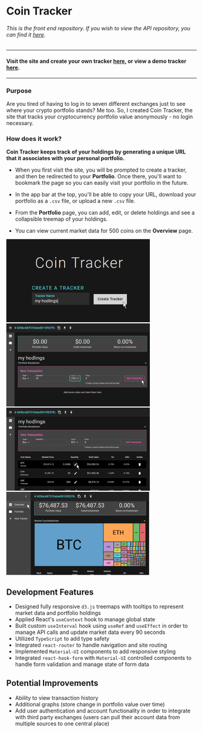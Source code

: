 # Coin Tracker
###### *This is the front end repository. If you wish to view the API repository, you can find it [here](https://github.com/alicenstar/coin-tracker-3-api).*
***
#### Visit the site and create your own tracker [here](https://www.cointracker.me/), or view a demo tracker [here](https://www.cointracker.me/6046ee08e4fabe00153867e5).
***
### Purpose
Are you tired of having to log in to seven different exchanges just to see where your crypto portfolio stands? Me too. So, I created Coin Tracker, the site that tracks your cryptocurrency portfolio value anonymously - no login necessary.

### How does it work?
**Coin Tracker keeps track of your holdings by generating a unique URL that it associates with your personal portfolio.**

- When you first visit the site, you will be prompted to create a tracker, and then be redirected to your **Portfolio**. Once there, you'll want to bookmark the page so you can easily visit your portfolio in the future.

- In the app bar at the top, you'll be able to copy your URL, download your portfolio as a `.csv` file, or upload a new `.csv` file.

- From the **Portfolio** page, you can add, edit, or delete holdings and see a collapsible treemap of your holdings.

- You can view current market data for 500 coins on the **Overview** page.

![Coin Tracker landing page](./images/landing.png "Create a tracker") ![Coin Tracker add a holding](./images/addholding.png "Add a holding")
![Coin Tracker portfolio page](./images/portfolio.png "Your portfolio") ![Coin Tracker market overview](./images/marketoverview.png "Overview page")

## Development Features
- Designed fully responsive `d3.js` treemaps with tooltips to represent market data and portfolio holdings
- Applied React's `useContext` hook to manage global state
- Built custom `useInterval` hook using `useRef` and `useEffect` in order to manage API calls and update market data every 90 seconds
- Utilized `TypeScript` to add type safety
- Integrated `react-router` to handle navigation and site routing
- Implemented `Material-UI` components to add responsive styling
- Integrated `react-hook-form` with `Material-UI` controlled components to handle form validation and manage state of form data

## Potential Improvements
- Ability to view transaction history
- Additional graphs (store change in portfolio value over time)
- Add user authentication and account functionality in order to integrate with third party exchanges (users can pull their account data from multiple sources to one central place)